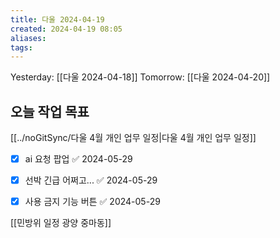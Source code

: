 ```yaml
---
title: 다울 2024-04-19
created: 2024-04-19 08:05
aliases: 
tags:
---
```

Yesterday: [[다울 2024-04-18]]
Tomorrow: [[다울 2024-04-20]]

## 오늘 작업 목표
[[../noGitSync/다울 4월 개인 업무 일정|다울 4월 개인 업무 일정]]
- [x] ai 요청 팝업 ✅ 2024-05-29
- [x] 선박 긴급 어쩌고... ✅ 2024-05-29
- [x] 사용 금지 기능 버튼 ✅ 2024-05-29


[[민방위 일정 광양 중마동]]